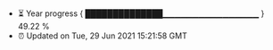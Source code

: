 - ⏳ Year progress { ██████████████▁▁▁▁▁▁▁▁▁▁▁▁▁▁▁▁ } 49.22 %
- ⏰ Updated on Tue, 29 Jun 2021 15:21:58 GMT

